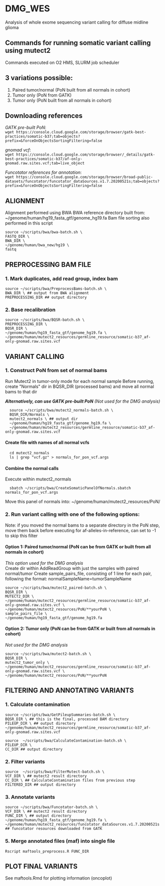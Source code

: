 # DMG_WES
Analysis of whole exome sequencing variant calling for diffuse midline glioma

## Commands for running somatic variant calling using mutect2
Commands executed on O2 HMS, SLURM job scheduler

## 3 variations possible: 
1. Paired tumor/normal (PoN built from all normals in cohort)
2. Tumor only (PoN from GATK)
3. Tumor only (PoN built from all normals in cohort)

## Downloading references
*GATK pre-built PoN*:  
      `wget https://console.cloud.google.com/storage/browser/gatk-best-practices/somatic-b37;tab=objects?prefix=&forceOnObjectsSortingFiltering=false`

*gnomad vcf*:  
      `wget https://console.cloud.google.com/storage/browser/_details/gatk-best-practices/somatic-b37/af-only-gnomad.raw.sites.vcf;tab=live_object`

*Funcotator references for annotation*:  
      `wget https://console.cloud.google.com/storage/browser/broad-public-datasets/funcotator/funcotator_dataSources.v1.7.20200521s;tab=objects?prefix=&forceOnObjectsSortingFiltering=false`


## ALIGNMENT 
Alignment performed using BWA
BWA reference directory built from: ~/genome/human/hg19_fasta_gtf/genome_hg19.fa 
Bam file sorting also performed in this script

    source ~/scripts/bwa/bwa-batch.sh \
    FASTQ_DIR \
    BWA_DIR \
    ~/genome/human/bwa_new/hg19 \
    fastq


## PREPROCESSING BAM FILE 

### 1. Mark duplicates, add read group, index bam
    source ~/scripts/bwa/PreprocessBams-batch.sh \
    BWA_DIR \ ## output from BWA alignment
    PREPROCESSING_DIR ## output directory


### 2. Base recalibration

    source ~/scripts/bwa/BQSR-batch.sh \
    PREPROCESSING_DIR \
    BQSR_DIR \
    ~/genome/human/hg19_fasta_gtf/genome_hg19.fa \
    ~/genome/human/mutect2_resources/germline_resource/somatic-b37_af-only-gnomad.raw.sites.vcf



## VARIANT CALLING


### 1. Construct PoN from set of normal bams
Run Mutect2 in tumor-only mode for each normal sample
Before running, create "Normals" dir in BQSR_DIR (processed bams) and move all normal bams to that dir

***Alternatively, can use GATK pre-built PoN*** *(Not used for the DMG analysis)*  
 
	  source ~/scripts/bwa/mutect2_normals-batch.sh \
	  BQSR_DIR/Normals \
	  mutect2_normals \ ## output dir
	  ~/genome/human/hg19_fasta_gtf/genome_hg19.fa \
	  ~/genome/human/mutect2_resources/germline_resource/somatic-b37_af-only-gnomad.raw.sites.vcf	

#### Create file with names of all normal vcfs
	
	  cd mutect2_normals
	  ls | grep "vcf.gz" > normals_for_pon_vcf.args

#### Combine the normal calls
Execute within mutect2_normals
	
	  sbatch ~/scripts/bwa/CreateSomaticPanelOfNormals.sbatch normals_for_pon_vcf.args
	
Move this panel of normals into:  ~/genome/human/mutect2_resources/PoN/



### 2. Run variant calling with one of the following options:
Note: if you moved the normal bams to a separate directory in the PoN step, move them back before executing
for af-alleles-in-reference, can set to -1 to skip this filter

#### Option 1: Paired tumor/normal (PoN can be from GATK or built from all normals in cohort)
*This option used for the DMG analysis*  
Create dir within AddReadGroup with just the samples with paired normal/tumor
Create sample_pairs_file, consisting of 1 line for each pair, following the format: normalSampleName=tumorSampleName

    source ~/scripts/bwa/mutect2_paired-batch.sh \ 
    BQSR_DIR \
    MUTECT2_DIR \
    ~/genome/human/mutect2_resources/germline_resource/somatic-b37_af-only-gnomad.raw.sites.vcf \
    ~/genome/human/mutect2_resources/PoN/**yourPoN \
    sample_pairs_file \
    ~/genome/human/hg19_fasta_gtf/genome_hg19.fa

#### Option 2: Tumor only (PoN can be from GATK or built from all normals in cohort)
*Not used for the DMG analysis*

    source ~/scripts/bwa/mutect2-batch.sh \
    BQSR_DIR \
    mutect2_tumor_only \
    ~/genome/human/mutect2_resources/germline_resource/somatic-b37_af-only-gnomad.raw.sites.vcf \
    ~/genome/human/mutect2_resources/PoN/**yourPoN


## FILTERING AND ANNOTATING VARIANTS 


### 1. Calculate contamination
    source ~/scripts/bwa/GetPileupSummaries-batch.sh \
    BQSR_DIR \ ## this is the final, processed BAM directory
    PILEUP_DIR \ ## output directory
    ~/genome/human/mutect2_resources/germline_resource/somatic-b37_af-only-gnomad.raw.sites.vcf

    source  ~/scripts/bwa/CalculateContamination-batch.sh \
    PILEUP_DIR \
    CC_DIR ## output directory

### 2. Filter variants
    source  ~/scripts/bwa/FilterMutect-batch.sh \
    VCF_DIR \ ## mutect2 result directory
    CC_DIR \ ## CalculateContamination files from previous step
    FILTERED_DIR ## output directory

### 3. Annotate variants
    source ~/scripts/bwa/Funcotator-batch.sh \
    VCF_DIR \ ## mutect2 result directory
    FUNC_DIR \ ## output directory
    ~/genome/human/hg19_fasta_gtf/genome_hg19.fa \
    ~/genome/human/mutect2_resources/funcotator_dataSources.v1.7.20200521s ## funcotator resources downloaded from GATK
    
### 5. Merge annotated files (maf) into single file
	Rscript maftools_preprocess.R FUNC_DIR
	
## PLOT FINAL VARIANTS
See maftools.Rmd for plotting information (oncoplot)
